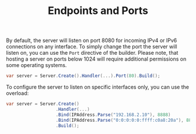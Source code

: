 ﻿---
title: Endpoints and Ports
description: 'Configure the GenHTTP webserver to listen on different ports or endpoints.'
cascade:
  type: docs
---

By default, the server will listen on port 8080 for incoming IPv4 or IPv6 connections on
any interface. To simply change the port the server will listen on, you can use
the `Port` directive of the builder. Please note, that hosting a server on ports below 1024 will require additional permissions
on some operating systems.

```csharp
var server = Server.Create().Handler(...).Port(80).Build();
```

To configure the server to listen on specific interfaces only, you can use the overload:

```csharp
var server = Server.Create()
                   .Handler(...)
                   .Bind(IPAddress.Parse("192.168.2.10"), 8888)
                   .Bind(IPAddress.Parse("0:0:0:0:0:ffff:c0a8:20a"), 8888)
                   .Build();
```
